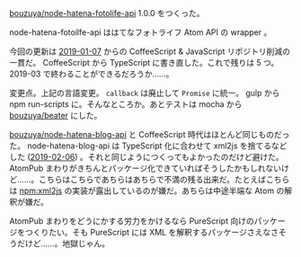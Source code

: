 [bouzuya/node-hatena-fotolife-api][] 1.0.0 をつくった。

node-hatena-fotoilfe-api ははてなフォトライフ Atom API の wrapper 。

今回の更新は [2019-01-07][] からの CoffeeScript & JavaScript リポジトリ削減の一貫だ。 CoffeeScript から TypeScript に書き直した。これで残りは 5 つ。 2019-03 で終わることができるだろうか……。

変更点。上記の言語変更。 `callback` は廃止して `Promise` に統一。 gulp から npm run-scripts に。そんなところか。あとテストは mocha から [bouzuya/beater][] にした。

[bouzuya/node-hatena-blog-api][] と CoffeeScript 時代はほとんど同じものだった。 node-hatena-blog-api は TypeScript 化に合わせて xml2js を捨てるなどした ([2019-02-06][]) 。それと同じようにつくってもよかったのだけど避けた。 AtomPub まわりがきちんとパッケージ化できていればそうしたかもしれないけど……。こちらはこちらであちらはあちらで不満の残る出来だ。たとえばこちらは [npm:xml2js][] の実装が露出しているのが嫌だ。あちらは中途半端な Atom の解釈が嫌だ。

AtomPub まわりをどうにかする労力をかけるなら PureScript 向けのパッケージをつくりたい。そも PureScript には XML を解釈するパッケージさえなさそうだけど……。地獄じゃん。

[2019-01-07]: https://blog.bouzuya.net/2019/01/07/
[2019-02-06]: https://blog.bouzuya.net/2019/02/06/
[bouzuya/beater]: https://github.com/bouzuya/beater
[bouzuya/node-hatena-blog-api]: https://github.com/bouzuya/node-hatena-blog-api
[bouzuya/node-hatena-fotolife-api]: https://github.com/bouzuya/node-hatena-fotolife-api
[npm:xml2js]: https://www.npmjs.com/package/xml2js

